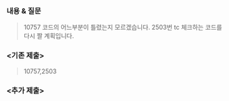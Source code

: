 ### 내용 & 질문

> 10757 코드의 어느부분이 틀렸는지 모르겠습니다. 2503번 tc 체크하는 코드를 다시 짤 계획입니다.

### <기존 제출>

> 10757,2503

### <추가 제출>

> 
